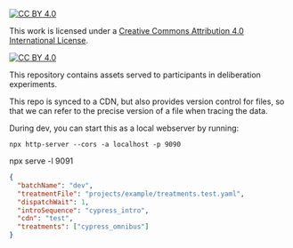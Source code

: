 [![CC BY 4.0][cc-by-shield]][cc-by]

This work is licensed under a
[Creative Commons Attribution 4.0 International License][cc-by].

[![CC BY 4.0][cc-by-image]][cc-by]

[cc-by]: http://creativecommons.org/licenses/by/4.0/
[cc-by-image]: https://i.creativecommons.org/l/by/4.0/88x31.png
[cc-by-shield]: https://img.shields.io/badge/License-CC%20BY%204.0-lightgrey.svg

This repository contains assets served to participants in deliberation experiments.

This repo is synced to a CDN, but also provides version control for files, so that
we can refer to the precise version of a file when tracing the data.

During dev, you can start this as a local webserver by running:

```
npx http-server --cors -a localhost -p 9090
```

npx serve -l 9091

```json
{
  "batchName": "dev",
  "treatmentFile": "projects/example/treatments.test.yaml",
  "dispatchWait": 1,
  "introSequence": "cypress_intro",
  "cdn": "test",
  "treatments": ["cypress_omnibus"]
}
```

